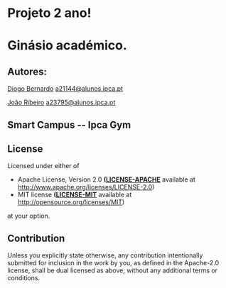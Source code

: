 # Projeto 2 ano!

# Ginásio académico.

## Autores:
[Diogo Bernardo](https://www.github.com/Db-Dev2002) a21144@alunos.ipca.pt

[João Ribeiro](https://github.com/joaaribeiro04) a23795@alunos.ipca.pt

## Smart Campus -- Ipca Gym

## License

Licensed under either of

 * Apache License, Version 2.0
   **([LICENSE-APACHE](LICENSE-APACHE)** available at http://www.apache.org/licenses/LICENSE-2.0)
 * MIT license
   **([LICENSE-MIT](LICENSE-MIT)** available at http://opensource.org/licenses/MIT)

at your option.

## Contribution

Unless you explicitly state otherwise, any contribution intentionally submitted
for inclusion in the work by you, as defined in the Apache-2.0 license, shall be
dual licensed as above, without any additional terms or conditions.
